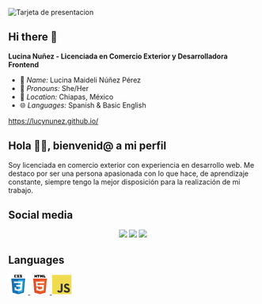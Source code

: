 ![Tarjeta de presentacion](https://github.com/user-attachments/assets/ca642dc1-6094-4799-853e-7afacc8276de)

## Hi there 👋

**Lucina Nuñez - Licenciada en Comercio Exterior y Desarrolladora Frontend**

- 👤 *Name:* Lucina Maideli Núñez Pérez
- 🤗 *Pronouns:* She/Her
- 📍 *Location:* Chiapas, México
- 🌐 *Languages:* Spanish & Basic English

https://lucynunez.github.io/

## Hola 🙋‍♀️, bienvenid@ a mi perfil

Soy licenciada en comercio exterior con experiencia en desarrollo web. Me destaco por ser una persona apasionada con lo que hace, de aprendizaje constante, siempre tengo la mejor disposición para la realización de mi trabajo.

## Social media

<div align="center">
  <a href="https://www.instagram.com/lu_dk0/" target="_blank"><img src="https://img.shields.io/badge/-Instagram-%23E4405F?style=for-the-badge&logo=instagram&logoColor=white" target="_blank"></a>
  <a href="mailto:lucinanunez32@gmail.com"><img src="https://img.shields.io/badge/-Gmail-%23333?style=for-the-badge&logo=gmail&logoColor=white&color=red" target="_blank"></a>
  <a href="https://www.facebook.com/profile.php?id=100023836152776&mibextid=ZbWKwL"><img src="https://img.shields.io/badge/-Facebook-%1DA1F2?style=for-the-badge&logo=facebook&logoColor=white&color=1DA1F2" target="_blank"></a>
</div>

## Languages

<a href="https://www.w3schools.com/css/" target="_blank"> <img src="https://raw.githubusercontent.com/devicons/devicon/master/icons/css3/css3-original-wordmark.svg" alt="css3" width="40" height="40"/> </a>
    <a href="https://www.w3.org/html/" target="_blank"> <img src="https://raw.githubusercontent.com/devicons/devicon/master/icons/html5/html5-original-wordmark.svg" alt="html5" width="40" height="40"/> </a>
    <a href="https://developer.mozilla.org/en-US/docs/Web/JavaScript" target="_blank"> <img src="https://raw.githubusercontent.com/devicons/devicon/master/icons/javascript/javascript-original.svg" alt="javascript" width="40" height="40"/> </a>
    
